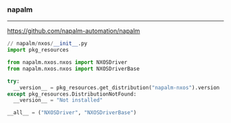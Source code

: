 ### napalm
---
https://github.com/napalm-automation/napalm

```py
// napalm/nxos/__init__.py
import pkg_resources

from napalm.nxos.nxos import NXOSDriver
from napalm.nxos.nxos import NXOSDriverBase

try:
  __version__ = pkg_resources.get_distribution("napalm-nxos").version
except pkg_resources.DistributionNotFound:
  __version__ = "Not installed"

__all__ = ("NXOSDriver", "NXOSDriverBase")
```

```
```

```
```

